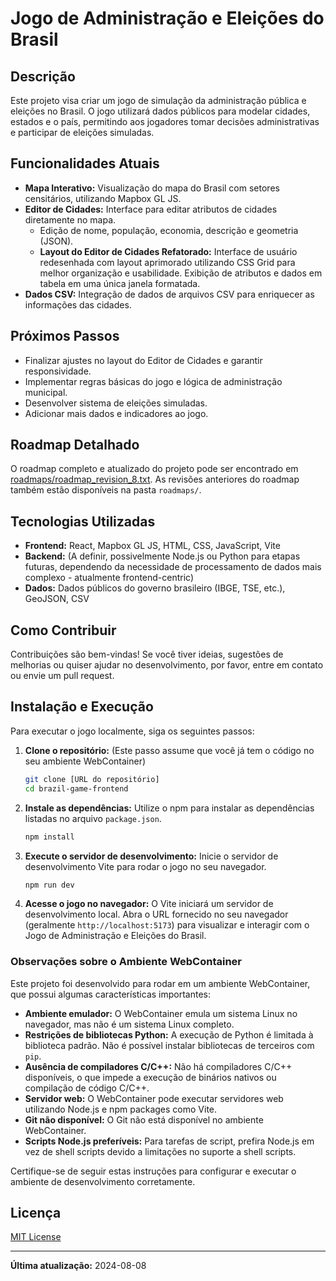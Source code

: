 # Jogo de Administração e Eleições do Brasil

## Descrição

Este projeto visa criar um jogo de simulação da administração pública e eleições no Brasil. O jogo utilizará dados públicos para modelar cidades, estados e o país, permitindo aos jogadores tomar decisões administrativas e participar de eleições simuladas.

## Funcionalidades Atuais

- **Mapa Interativo:** Visualização do mapa do Brasil com setores censitários, utilizando Mapbox GL JS.
- **Editor de Cidades:** Interface para editar atributos de cidades diretamente no mapa.
  - Edição de nome, população, economia, descrição e geometria (JSON).
  - **Layout do Editor de Cidades Refatorado:** Interface de usuário redesenhada com layout aprimorado utilizando CSS Grid para melhor organização e usabilidade. Exibição de atributos e dados em tabela em uma única janela formatada.
- **Dados CSV:** Integração de dados de arquivos CSV para enriquecer as informações das cidades.

## Próximos Passos

- Finalizar ajustes no layout do Editor de Cidades e garantir responsividade.
- Implementar regras básicas do jogo e lógica de administração municipal.
- Desenvolver sistema de eleições simuladas.
- Adicionar mais dados e indicadores ao jogo.

## Roadmap Detalhado

O roadmap completo e atualizado do projeto pode ser encontrado em [roadmaps/roadmap_revision_8.txt](roadmaps/roadmap_revision_8.txt). As revisões anteriores do roadmap também estão disponíveis na pasta `roadmaps/`.

## Tecnologias Utilizadas

- **Frontend:** React, Mapbox GL JS, HTML, CSS, JavaScript, Vite
- **Backend:** (A definir, possivelmente Node.js ou Python para etapas futuras, dependendo da necessidade de processamento de dados mais complexo - atualmente frontend-centric)
- **Dados:** Dados públicos do governo brasileiro (IBGE, TSE, etc.), GeoJSON, CSV

## Como Contribuir

Contribuições são bem-vindas! Se você tiver ideias, sugestões de melhorias ou quiser ajudar no desenvolvimento, por favor, entre em contato ou envie um pull request.

## Instalação e Execução

Para executar o jogo localmente, siga os seguintes passos:

1.  **Clone o repositório:** (Este passo assume que você já tem o código no seu ambiente WebContainer)

    ```bash
    git clone [URL do repositório]
    cd brazil-game-frontend
    ```

2.  **Instale as dependências:** Utilize o npm para instalar as dependências listadas no arquivo `package.json`.

    ```bash
    npm install
    ```

3.  **Execute o servidor de desenvolvimento:** Inicie o servidor de desenvolvimento Vite para rodar o jogo no seu navegador.

    ```bash
    npm run dev
    ```

4.  **Acesse o jogo no navegador:** O Vite iniciará um servidor de desenvolvimento local. Abra o URL fornecido no seu navegador (geralmente `http://localhost:5173`) para visualizar e interagir com o Jogo de Administração e Eleições do Brasil.

### Observações sobre o Ambiente WebContainer

Este projeto foi desenvolvido para rodar em um ambiente WebContainer, que possui algumas características importantes:

-   **Ambiente emulador:** O WebContainer emula um sistema Linux no navegador, mas não é um sistema Linux completo.
-   **Restrições de bibliotecas Python:**  A execução de Python é limitada à biblioteca padrão. Não é possível instalar bibliotecas de terceiros com `pip`.
-   **Ausência de compiladores C/C++:** Não há compiladores C/C++ disponíveis, o que impede a execução de binários nativos ou compilação de código C/C++.
-   **Servidor web:** O WebContainer pode executar servidores web utilizando Node.js e npm packages como Vite.
-   **Git não disponível:** O Git não está disponível no ambiente WebContainer.
-   **Scripts Node.js preferíveis:** Para tarefas de script, prefira Node.js em vez de shell scripts devido a limitações no suporte a shell scripts.

Certifique-se de seguir estas instruções para configurar e executar o ambiente de desenvolvimento corretamente.

## Licença

[MIT License](LICENSE)

---
**Última atualização:** 2024-08-08
